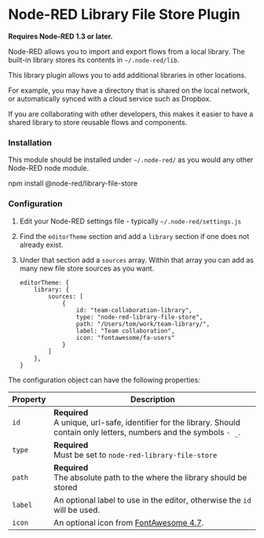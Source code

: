 # Node-RED Library File Store Plugin

**Requires Node-RED 1.3 or later.**


Node-RED allows you to import and export flows from a local library. The built-in
library stores its contents in `~/.node-red/lib`.

This library plugin allows you to add additional libraries in other locations.

For example, you may have a directory that is shared on the local network, or
automatically synced with a cloud service such as Dropbox.

If you are collaborating with other developers, this makes it easier to have a
shared library to store reusable flows and components.

### Installation

This module should be installed under `~/.node-red/` as you would any other
Node-RED node module.

   npm install @node-red/library-file-store


### Configuration

1. Edit your Node-RED settings file - typically `~/.node-red/settings.js`
2. Find the `editorTheme` section and add a `library` section if one does not
   already exist.
3. Under that section add a `sources` array. Within that array you can add
   as many new file store sources as you want.

    ```
    editorTheme: {
        library: {
            sources: [
                {
                    id: "team-collaboration-library",
                    type: "node-red-library-file-store",
                    path: "/Users/tom/work/team-library/",
                    label: "Team collaboration",
                    icon: "fontawesome/fa-users"
                }
            ]
        },
    }
   ```

The configuration object can have the following properties:


Property | Description
---------|--------------
`id`     | **Required** <br> A unique, url-safe, identifier for the library. Should contain only letters, numbers and the symbols `- _`.
`type`   | **Required** <br> Must be set to `node-red-library-file-store`
`path`   | **Required** <br> The absolute path to the where the library should be stored
`label`  | An optional label to use in the editor, otherwise the `id` will be used.
`icon`   | An optional icon from [FontAwesome 4.7](https://fontawesome.com/v4.7.0/icons/).
